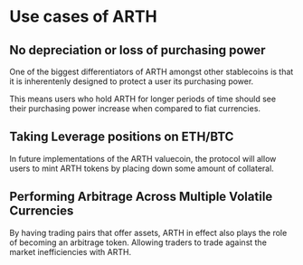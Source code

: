 # Use cases of ARTH

## No depreciation or loss of purchasing power

One of the biggest differentiators of ARTH amongst other stablecoins is that it is inherentenly designed to protect a user its purchasing power. 

This means users who hold ARTH for longer periods of time should see their purchasing power increase when compared to fiat currencies.

## Taking Leverage positions on ETH/BTC

In future implementations of the ARTH valuecoin, the protocol will allow users to mint ARTH tokens by placing down some amount of collateral.

## Performing Arbitrage Across Multiple Volatile Currencies

By having trading pairs that offer assets, ARTH in effect also plays the role of becoming an arbitrage token. Allowing traders to trade against the market inefficiencies with ARTH.

